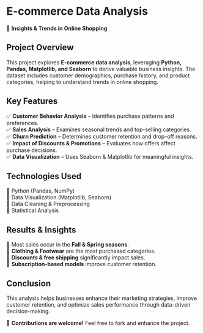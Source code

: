 # **E-commerce Data Analysis**  
🚀 **Insights & Trends in Online Shopping**  

## **Project Overview**  
This project explores **E-commerce data analysis**, leveraging **Python, Pandas, Matplotlib, and Seaborn** to derive valuable business insights. The dataset includes customer demographics, purchase history, and product categories, helping to understand trends in online shopping.  

## **Key Features**  
✅ **Customer Behavior Analysis** – Identifies purchase patterns and preferences.  
✅ **Sales Analysis** – Examines seasonal trends and top-selling categories.  
✅ **Churn Prediction** – Determines customer retention and drop-off reasons.  
✅ **Impact of Discounts & Promotions** – Evaluates how offers affect purchase decisions.  
✅ **Data Visualization** – Uses Seaborn & Matplotlib for meaningful insights.  

## **Technologies Used**  
🔹 Python (Pandas, NumPy)  
🔹 Data Visualization (Matplotlib, Seaborn)  
🔹 Data Cleaning & Preprocessing  
🔹 Statistical Analysis  

## **Results & Insights**  
📌 Most sales occur in the **Fall & Spring seasons**.  
📌 **Clothing & Footwear** are the most purchased categories.  
📌 **Discounts & free shipping** significantly impact sales.  
📌 **Subscription-based models** improve customer retention.  

## **Conclusion**  
This analysis helps businesses enhance their marketing strategies, improve customer retention, and optimize sales performance through data-driven decision-making.  

📢 **Contributions are welcome!** Feel free to fork and enhance the project.  
